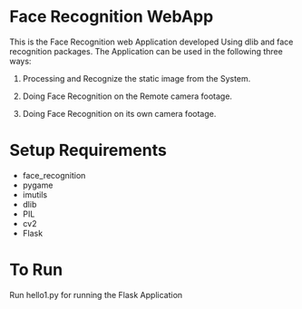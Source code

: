 # Face Recognition WebApp

This is the Face Recognition web Application developed Using dlib and face recognition packages.
The Application can be used in the following three ways:

1. Processing and Recognize the static image from the System.

2. Doing Face Recognition on the Remote camera footage.

3. Doing Face Recognition on its own camera footage.

# Setup Requirements
- face_recognition
- pygame
- imutils
- dlib
- PIL
- cv2
- Flask

# To Run
Run hello1.py for running the Flask Application


